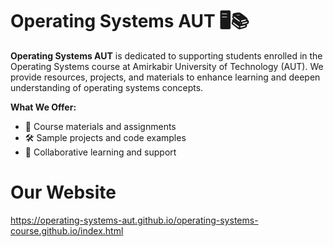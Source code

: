 # Operating Systems AUT 🖥️📚

**Operating Systems AUT** is dedicated to supporting students enrolled in the Operating Systems course at Amirkabir University of Technology (AUT). We provide resources, projects, and materials to enhance learning and deepen understanding of operating systems concepts.

**What We Offer:**
- 📄 Course materials and assignments
- 🛠️ Sample projects and code examples
- 🤝 Collaborative learning and support


# Our Website

https://operating-systems-aut.github.io/operating-systems-course.github.io/index.html
